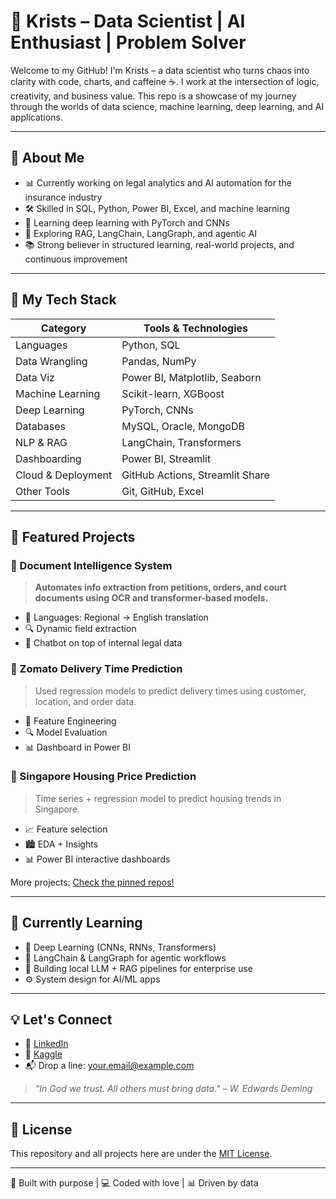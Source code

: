 # 🧠 Krists – Data Scientist | AI Enthusiast | Problem Solver

Welcome to my GitHub! I'm Krists – a data scientist who turns chaos into clarity with code, charts, and caffeine ☕. I work at the intersection of logic, creativity, and business value. This repo is a showcase of my journey through the worlds of data science, machine learning, deep learning, and AI applications.

---

## 🚀 About Me

- 📊 Currently working on legal analytics and AI automation for the insurance industry
- 🛠️ Skilled in SQL, Python, Power BI, Excel, and machine learning
- 🧠 Learning deep learning with PyTorch and CNNs
- 🤖 Exploring RAG, LangChain, LangGraph, and agentic AI
- 📚 Strong believer in structured learning, real-world projects, and continuous improvement

---

## 🧩 My Tech Stack

| Category            | Tools & Technologies |
|---------------------|----------------------|
| Languages           | Python, SQL          |
| Data Wrangling      | Pandas, NumPy        |
| Data Viz            | Power BI, Matplotlib, Seaborn |
| Machine Learning    | Scikit-learn, XGBoost |
| Deep Learning       | PyTorch, CNNs        |
| Databases           | MySQL, Oracle, MongoDB |
| NLP & RAG           | LangChain, Transformers |
| Dashboarding        | Power BI, Streamlit  |
| Cloud & Deployment  | GitHub Actions, Streamlit Share |
| Other Tools         | Git, GitHub, Excel   |

---

## 🧪 Featured Projects

### 📂 Document Intelligence System
> **Automates info extraction from petitions, orders, and court documents using OCR and transformer-based models.**
- 🧾 Languages: Regional → English translation
- 🔍 Dynamic field extraction
- 🧠 Chatbot on top of internal legal data

### 🎯 Zomato Delivery Time Prediction
> Used regression models to predict delivery times using customer, location, and order data.
- 🔢 Feature Engineering
- 🔍 Model Evaluation
- 📊 Dashboard in Power BI

### 🏡 Singapore Housing Price Prediction
> Time series + regression model to predict housing trends in Singapore.
- 📈 Feature selection
- 🏙️ EDA + Insights
- 📊 Power BI interactive dashboards

More projects: [Check the pinned repos!](https://github.com/yourusername?tab=repositories)

---

## 📌 Currently Learning

- 📘 Deep Learning (CNNs, RNNs, Transformers)
- 🔗 LangChain & LangGraph for agentic workflows
- 🧠 Building local LLM + RAG pipelines for enterprise use
- ⚙️ System design for AI/ML apps

---

## 💡 Let's Connect

- 🔗 [LinkedIn](https://www.linkedin.com/in/your-profile)
- 🧪 [Kaggle](https://www.kaggle.com/your-profile)
- 📬 Drop a line: your.email@example.com

> *"In God we trust. All others must bring data." – W. Edwards Deming*

---

## 📜 License

This repository and all projects here are under the [MIT License](LICENSE).

---

🧠 Built with purpose | 💻 Coded with love | 📊 Driven by data
